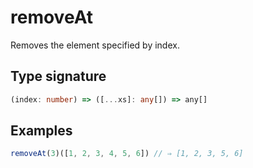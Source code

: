 # removeAt

Removes the element specified by index.

## Type signature

<!-- prettier-ignore-start -->
```typescript
(index: number) => ([...xs]: any[]) => any[]
```
<!-- prettier-ignore-end -->

## Examples

<!-- prettier-ignore-start -->
```javascript
removeAt(3)([1, 2, 3, 4, 5, 6]) // ⇒ [1, 2, 3, 5, 6]
```
<!-- prettier-ignore-end -->
